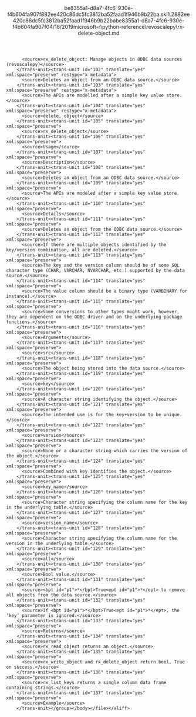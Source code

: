 <?xml version="1.0"?><xliff version="1.2" xmlns="urn:oasis:names:tc:xliff:document:1.2" xmlns:xsi="http://www.w3.org/2001/XMLSchema-instance" xsi:schemaLocation="urn:oasis:names:tc:xliff:document:1.2 xliff-core-1.2-transitional.xsd"><file datatype="xml" original="rx-delete-object.md" source-language="en-US" target-language="en-US"><header><tool tool-id="mdxliff" tool-name="mdxliff" tool-version="1.0-d1654b2" tool-company="Microsoft" /><xliffext:skl_file_name xmlns:xliffext="urn:microsoft:content:schema:xliffextensions">be8355a1-d8a7-4fc6-930e-f4b604fa907f882ee420c86dc5fc3812ba52faad1f946b9b22ba.skl</xliffext:skl_file_name><xliffext:version xmlns:xliffext="urn:microsoft:content:schema:xliffextensions">1.2</xliffext:version><xliffext:ms.openlocfilehash xmlns:xliffext="urn:microsoft:content:schema:xliffextensions">882ee420c86dc5fc3812ba52faad1f946b9b22ba</xliffext:ms.openlocfilehash><xliffext:ms.sourcegitcommit xmlns:xliffext="urn:microsoft:content:schema:xliffextensions">be8355a1-d8a7-4fc6-930e-f4b604fa907f</xliffext:ms.sourcegitcommit><xliffext:ms.lasthandoff xmlns:xliffext="urn:microsoft:content:schema:xliffextensions">04/18/2019</xliffext:ms.lasthandoff><xliffext:ms.openlocfilepath xmlns:xliffext="urn:microsoft:content:schema:xliffextensions">microsoft-r\python-reference\revoscalepy\rx-delete-object.md</xliffext:ms.openlocfilepath></header><body><group id="content" extype="content"><trans-unit id="101" translate="yes" xml:space="preserve" restype="x-metadata">
          <source>rx_delete_object: Manage objects in ODBC data sources (revoscalepy)</source>
        </trans-unit><trans-unit id="102" translate="yes" xml:space="preserve" restype="x-metadata">
          <source>Deletes an object from an ODBC data source.</source>
        </trans-unit><trans-unit id="103" translate="yes" xml:space="preserve" restype="x-metadata">
          <source>The APIs are modelled after a simple key value store.</source>
        </trans-unit><trans-unit id="104" translate="yes" xml:space="preserve" restype="x-metadata">
          <source>delete, object</source>
        </trans-unit><trans-unit id="105" translate="yes" xml:space="preserve">
          <source>rx_delete_object</source>
        </trans-unit><trans-unit id="106" translate="yes" xml:space="preserve">
          <source>Usage</source>
        </trans-unit><trans-unit id="107" translate="yes" xml:space="preserve">
          <source>Description</source>
        </trans-unit><trans-unit id="108" translate="yes" xml:space="preserve">
          <source>Deletes an object from an ODBC data source.</source>
        </trans-unit><trans-unit id="109" translate="yes" xml:space="preserve">
          <source>The APIs are modeled after a simple key value store.</source>
        </trans-unit><trans-unit id="110" translate="yes" xml:space="preserve">
          <source>Details</source>
        </trans-unit><trans-unit id="111" translate="yes" xml:space="preserve">
          <source>Deletes an object from the ODBC data source.</source>
        </trans-unit><trans-unit id="112" translate="yes" xml:space="preserve">
          <source>If there are multiple objects identified by the key/version combination, all are deleted.</source>
        </trans-unit><trans-unit id="113" translate="yes" xml:space="preserve">
          <source>The key and the version column should be of some SQL character type (CHAR, VARCHAR, NVARCHAR, etc.) supported by the data source.</source>
        </trans-unit><trans-unit id="114" translate="yes" xml:space="preserve">
          <source>The value column should be a binary type (VARBINARY for instance).</source>
        </trans-unit><trans-unit id="115" translate="yes" xml:space="preserve">
          <source>Some conversions to other types might work, however, they are dependent on the ODBC driver and on the underlying package functions.</source>
        </trans-unit><trans-unit id="116" translate="yes" xml:space="preserve">
          <source>Arguments</source>
        </trans-unit><trans-unit id="117" translate="yes" xml:space="preserve">
          <source>src</source>
        </trans-unit><trans-unit id="118" translate="yes" xml:space="preserve">
          <source>The object being stored into the data source.</source>
        </trans-unit><trans-unit id="119" translate="yes" xml:space="preserve">
          <source>key</source>
        </trans-unit><trans-unit id="120" translate="yes" xml:space="preserve">
          <source>A character string identifying the object.</source>
        </trans-unit><trans-unit id="121" translate="yes" xml:space="preserve">
          <source>The intended use is for the key+version to be unique.</source>
        </trans-unit><trans-unit id="122" translate="yes" xml:space="preserve">
          <source>version</source>
        </trans-unit><trans-unit id="123" translate="yes" xml:space="preserve">
          <source>None or a character string which carries the version of the object.</source>
        </trans-unit><trans-unit id="124" translate="yes" xml:space="preserve">
          <source>Combined with key identifies the object.</source>
        </trans-unit><trans-unit id="125" translate="yes" xml:space="preserve">
          <source>key_name</source>
        </trans-unit><trans-unit id="126" translate="yes" xml:space="preserve">
          <source>Character string specifying the column name for the key in the underlying table.</source>
        </trans-unit><trans-unit id="127" translate="yes" xml:space="preserve">
          <source>version_name</source>
        </trans-unit><trans-unit id="128" translate="yes" xml:space="preserve">
          <source>Character string specifying the column name for the version in the underlying table.</source>
        </trans-unit><trans-unit id="129" translate="yes" xml:space="preserve">
          <source>all</source>
        </trans-unit><trans-unit id="130" translate="yes" xml:space="preserve">
          <source>Bool value.</source>
        </trans-unit><trans-unit id="131" translate="yes" xml:space="preserve">
          <source><bpt id="p1">*</bpt>True<ept id="p1">*</ept> to remove all objects from the data source.</source>
        </trans-unit><trans-unit id="132" translate="yes" xml:space="preserve">
          <source>If <bpt id="p1">*</bpt>True<ept id="p1">*</ept>, the ‘key’ parameter is ignored.</source>
        </trans-unit><trans-unit id="133" translate="yes" xml:space="preserve">
          <source>Returns</source>
        </trans-unit><trans-unit id="134" translate="yes" xml:space="preserve">
          <source>rx_read_object returns an object.</source>
        </trans-unit><trans-unit id="135" translate="yes" xml:space="preserve">
          <source>rx_write_object and rx_delete_object return bool, True on success.</source>
        </trans-unit><trans-unit id="136" translate="yes" xml:space="preserve">
          <source>rx_list_keys returns a single column data frame containing strings.</source>
        </trans-unit><trans-unit id="137" translate="yes" xml:space="preserve">
          <source>Example</source>
        </trans-unit></group></body></file></xliff>